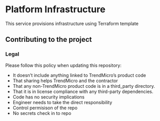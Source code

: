 # Platform Infrastructure

This service provisions infrastructure using Terraform template 

## Contributing to the project

### Legal

Please follow this policy when updating this repository:

* It doesn’t include anything linked to TrendMicro’s product code
* That sharing helps TrendMicro and the contractor
* That any non-TrendMicro product code is in a third_party directory.
* That it is in license compliance with any third-party dependencies.
* Code has no security implications
* Engineer needs to take the direct responsibility
* Control permisison of the repo
* No secrets check in to repo

